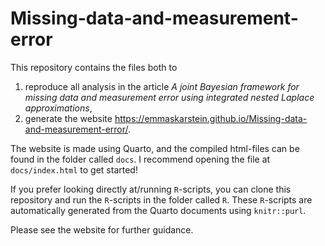 # Missing-data-and-measurement-error

This repository contains the files both to 

1) reproduce all analysis in the article *A joint Bayesian framework for missing data and measurement error using integrated nested Laplace approximations*, 
2) generate the website https://emmaskarstein.github.io/Missing-data-and-measurement-error/. 

The website is made using Quarto, and the compiled html-files can be found in the folder called `docs`. I recommend opening the file at `docs/index.html` to get started!

If you prefer looking directly at/running `R`-scripts, you can clone this repository and run the `R`-scripts in the folder called `R`. These `R`-scripts are automatically generated from the Quarto documents using `knitr::purl`.

Please see the website for further guidance.
